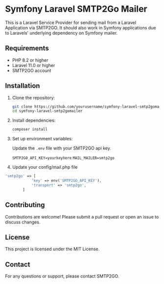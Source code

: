 # Symfony Laravel SMTP2Go Mailer

This is a Laravel Service Provider for sending mail from a Laravel Application via SMTP2GO.
It should also work in Symfony applications due to Laravels' underlying dependency on Symfony mailer.

## Requirements

- PHP 8.2 or higher
- Laravel 11.0 or higher
- SMTP2GO account

## Installation

1. Clone the repository:
    ```sh
    git clone https://github.com/yourusername/symfony-laravel-smtp2gomailer.git
    cd symfony-laravel-smtp2gomailer
    ```

2. Install dependencies:
    ```sh
    composer install
    ```

3. Set up environment variables:

    Update the `.env` file with your SMTP2GO api key.
    
    `SMTP2GO_API_KEY=yourkeyhere`
    `MAIL_MAILER=smtp2go`

4. Update your config/mail.php file
```php
'smtp2go' => [
            'key' => env('SMTP2GO_API_KEY'),
            'transport' => 'smtp2go',
        ]
```

## Contributing

Contributions are welcome! Please submit a pull request or open an issue to discuss changes.

## License

This project is licensed under the MIT License. 

## Contact

For any questions or support, please contact SMTP2GO.